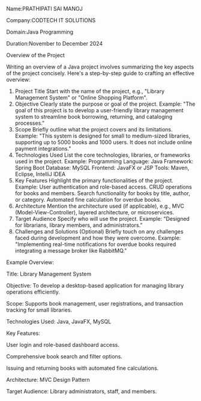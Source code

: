 Name:PRATHIPATI SAI MANOJ

Company:CODTECH IT SOLUTIONS

Domain:Java Programming

Duration:November to December 2024

Overview of the Project


Writing an overview of a Java project involves summarizing the key aspects of the project concisely. Here's a step-by-step guide to crafting an effective overview:

1. Project Title
Start with the name of the project, e.g., "Library Management System" or "Online Shopping Platform".
2. Objective
Clearly state the purpose or goal of the project.
Example: "The goal of this project is to develop a user-friendly library management system to streamline book borrowing, returning, and cataloging processes."
3. Scope
Briefly outline what the project covers and its limitations.
Example: "This system is designed for small to medium-sized libraries, supporting up to 5000 books and 1000 users. It does not include online payment integrations."
4. Technologies Used
List the core technologies, libraries, or frameworks used in the project.
Example:
Programming Language: Java
Framework: Spring Boot
Database: MySQL
Frontend: JavaFX or JSP
Tools: Maven, Eclipse, IntelliJ IDEA
5. Key Features
Highlight the primary functionalities of the project.
Example:
User authentication and role-based access.
CRUD operations for books and members.
Search functionality for books by title, author, or category.
Automated fine calculation for overdue books.
6. Architecture
Mention the architecture used (if applicable), e.g., MVC (Model-View-Controller), layered architecture, or microservices.
7. Target Audience
Specify who will use the project.
Example: "Designed for librarians, library members, and administrators."
8. Challenges and Solutions (Optional)
Briefly touch on any challenges faced during development and how they were overcome.
Example: "Implementing real-time notifications for overdue books required integrating a message broker like RabbitMQ."

Example Overview:

Title: Library Management System

Objective: To develop a desktop-based application for managing library operations efficiently.

Scope: Supports book management, user registrations, and transaction tracking for small libraries.

Technologies Used: Java, JavaFX, MySQL

Key Features:

User login and role-based dashboard access.

Comprehensive book search and filter options.

Issuing and returning books with automated fine calculations.

Architecture: MVC Design Pattern

Target Audience: Library administrators, staff, and members.
